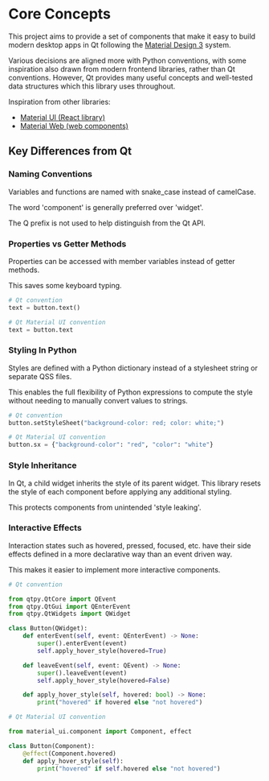 # Core Concepts

This project aims to provide a set of components that make it easy to
build modern desktop apps in Qt following the
[Material Design 3](http://m3.material.io/) system.

Various decisions are aligned more with Python conventions, with some
inspiration also drawn from modern frontend libraries, rather than Qt
conventions. However, Qt provides many useful concepts and well-tested
data structures which this library uses throughout.

Inspiration from other libraries:

- [Material UI (React library)](https://mui.com/)
- [Material Web (web components)](https://material-web.dev/)

## Key Differences from Qt

### Naming Conventions

Variables and functions are named with snake_case instead of
camelCase.

The word 'component' is generally preferred over 'widget'.

The Q prefix is not used to help distinguish from the Qt API.

### Properties vs Getter Methods

Properties can be accessed with member variables instead of getter
methods.

This saves some keyboard typing.

```python
# Qt convention
text = button.text()

# Qt Material UI convention
text = button.text
```

### Styling In Python

Styles are defined with a Python dictionary instead of a stylesheet
string or separate QSS files.

This enables the full flexibility of Python expressions to compute the
style without needing to manually convert values to strings.

```python
# Qt convention
button.setStyleSheet("background-color: red; color: white;")

# Qt Material UI convention
button.sx = {"background-color": "red", "color": "white"}
```

### Style Inheritance

In Qt, a child widget inherits the style of its parent widget. This
library resets the style of each component before applying any
additional styling.

This protects components from unintended 'style leaking'.

### Interactive Effects

Interaction states such as hovered, pressed, focused, etc. have their
side effects defined in a more declarative way than an event driven
way.

This makes it easier to implement more interactive components.

```python
# Qt convention

from qtpy.QtCore import QEvent
from qtpy.QtGui import QEnterEvent
from qtpy.QtWidgets import QWidget

class Button(QWidget):
    def enterEvent(self, event: QEnterEvent) -> None:
        super().enterEvent(event)
        self.apply_hover_style(hovered=True)

    def leaveEvent(self, event: QEvent) -> None:
        super().leaveEvent(event)
        self.apply_hover_style(hovered=False)

    def apply_hover_style(self, hovered: bool) -> None:
        print("hovered" if hovered else "not hovered")

# Qt Material UI convention

from material_ui.component import Component, effect

class Button(Component):
    @effect(Component.hovered)
    def apply_hover_style(self):
        print("hovered" if self.hovered else "not hovered")
```
